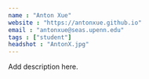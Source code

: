 ```yaml
---
name : "Anton Xue"
website : "https://antonxue.github.io"
email : "antonxue@seas.upenn.edu"
tags : ["student"]
headshot : "AntonX.jpg"
---
```

Add description here.
